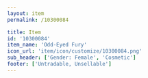 ```yaml
---
layout: item
permalink: /10300084

title: Item
id: '10300084'
item_name: 'Odd-Eyed Fury'
icon_url: 'item/icon/customize/10300084.png'
sub_header: ['Gender: Female', 'Cosmetic']
footer: ['Untradable, Unsellable']
---
```

